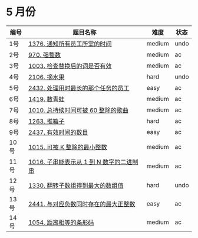 # 5 月份

**编号**|**题目名称**|**难度**|**状态**
--------|------------|--------|--------
1号|[1376. 通知所有员工所需的时间](./第1题%201376.%20通知所有员工所需的时间)|medium|undo
2号|[970. 强整数](./第2题%20970.%20强整数)|medium|ac
3号|[1003. 检查替换后的词是否有效](./第3题%201003.%20检查替换后的词是否有效)|medium|ac
4号|[2106. 摘水果](./第4题%202106.%20摘水果)|hard|undo
5号|[2432. 处理用时最长的那个任务的员工](./第5题%202432.%20处理用时最长的那个任务的员工)|easy|ac
6号|[1419. 数青蛙](./第6题%201419.%20数青蛙)|medium|ac
7号|[1010. 总持续时间可被 60 整除的歌曲](./第7题%201010.%20总持续时间可被%2060%20整除的歌曲)|medium|ac
8号|[1263. 推箱子](./第8题%201263.%20推箱子)|hard|ac
9号|[2437. 有效时间的数目](./第9题%202437.%20有效时间的数目)|easy|ac
10号|[1015. 可被 K 整除的最小整数](./第10题%201015.%20可被%20K%20整除的最小整数)|medium|ac
11号|[1016. 子串能表示从 1 到 N 数字的二进制串](./第11题%201016.%20子串能表示从%201%20到%20N%20数字的二进制串)|medium|ac
12号|[1330. 翻转子数组得到最大的数组值](./第12题%201330.%20翻转子数组得到最大的数组值)|hard|undo
13号|[2441. 与对应负数同时存在的最大正整数](./第13题%202441.%20与对应负数同时存在的最大正整数)|easy|ac
14号|[1054. 距离相等的条形码](./第14题%201054.%20距离相等的条形码)|medium|ac
